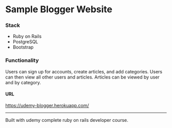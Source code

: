 # Sample Blogger Website #

### Stack ###
* Ruby on Rails
* PostgreSQL
* Bootstrap

### Functionality ###
Users can sign up for accounts, create articles, and add categories.  Users can then view all other users and articles.  Articles can be viewed by user and by category.

#### URL ####
https://udemy-blogger.herokuapp.com/

----
Built with udemy complete ruby on rails developer course.
